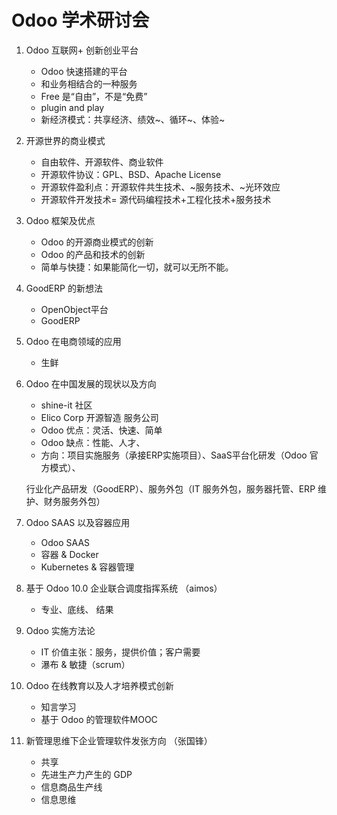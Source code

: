 # Odoo 学术研讨会

1. Odoo 互联网+ 创新创业平台

   * Odoo 快速搭建的平台
   * 和业务相结合的一种服务
   * Free 是“自由”，不是“免费”
   * plugin and play
   * 新经济模式：共享经济、绩效~、循环~、体验~

2. 开源世界的商业模式

   * 自由软件、开源软件、商业软件
   * 开源软件协议：GPL、BSD、Apache License
   * 开源软件盈利点：开源软件共生技术、~服务技术、~光环效应
   * 开源软件开发技术= 源代码编程技术+工程化技术+服务技术

3. Odoo 框架及优点

   * Odoo 的开源商业模式的创新
   * Odoo 的产品和技术的创新
   * 简单与快捷：如果能简化一切，就可以无所不能。

4. GoodERP 的新想法

   * OpenObject平台
   * GoodERP

5. Odoo 在电商领域的应用

   * 生鲜

6. Odoo 在中国发展的现状以及方向

   * shine-it 社区
   * Elico Corp  开源智造 服务公司
   * Odoo 优点：灵活、快速、简单
   * Odoo 缺点：性能、人才、
   * 方向：项目实施服务（承接ERP实施项目）、SaaS平台化研发（Odoo 官方模式）、

   行业化产品研发（GoodERP）、服务外包（IT 服务外包，服务器托管、ERP 维护、财务服务外包）

7. Odoo SAAS 以及容器应用

   * Odoo SAAS
   * 容器 & Docker
   * Kubernetes & 容器管理

8. 基于 Odoo 10.0 企业联合调度指挥系统 （aimos）

   * 专业、底线、 结果 

9. Odoo 实施方法论

   * IT 价值主张：服务，提供价值；客户需要
   * 瀑布 & 敏捷（scrum）

10. Odoo 在线教育以及人才培养模式创新

    * 知言学习
    * 基于 Odoo 的管理软件MOOC

11. 新管理思维下企业管理软件发张方向  （张国锋）

    * 共享
    * 先进生产力产生的 GDP
    * 信息商品生产线
    * 信息思维